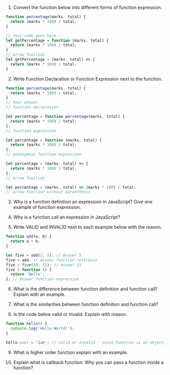 1. Convert the function below into different forms of function expression.

```js
function percentage(marks, total) {
  return (marks * 100) / total;
}

// Your code goes here
let getPercentage = function (marks, total) {
  return (marks * 100) / total;
}
// arrow function
let getPercentage = (marks, total) => {
  return (marks * 100) / total;
}
```

2. Write Function Declaration or Function Expression next to the function.

```js
function percentage(marks, total) {
  return (marks * 100) / total;
}
// Your answer
// function declaration
```

```js
let percentage = function percentage(marks, total) {
  return (marks * 100) / total;
};
// function expression
```

```js
let percentage = function (marks, total) {
  return (marks * 100) / total;
};
// annonymous function expression
```

```js
let percentage = (marks, total) => {
  return (marks * 100) / total;
};
// arrow function
```

```js
let percentage = (marks, total) => (marks * 100) / total;
// arrow function without paranthesis
```

3. Why is a function definition an expression in JavaScript? Give one example of function expression.
<!-- as we know that, function is an object in Javascript. And object is a value in JS. So, we can have a expression to the RHS of the assignment operator. Hence, function expression exist in JS.  -->
4. Why is a function call an expression in JavaScript?
<!-- because, function call will evaluate the code and return the value  -->
5. Write VALID and INVALID next to each example below with the reason.

```js
function add(a, b) {
  return a + b;
}

let five = add(2, 3); // Answer 5
five = add; // Answer function reference
five = five(10, 11); // Answer 21
five = function () {
  return 'Hello';
}; // Answer function expression
```

6. What is the difference between function definition and function call? Explain with an example.
<!-- function defination is way of writing a function, where we give inputs to get the desired outputs whenever it gets called in the future.
Whereas, function call executes the function and returns the expression
 -->
7. What is the similarities between function definition and function call?
<!-- funtion is the procedure to achieve particular task whereas function call is using the same fynction to achievev the task result -->
8. Is the code below valid or invalid. Explain with reason.

```js
function hello() {
  console.log('Hello World!');
}

hello.user = 'Sam'; // valid or invalid - since function is an object, we can add the user property with value "sam"

```

9. What is higher order function explain with an example.
<!-- Thumb rule to identify higher order function is:
1. whether the function is accepting the function refrence/defination as the arguments 
2. whether function returns function refrence not an function call
let numbers = [1,2,3,4,5,6,7,8,9];
let isEven = (n) => n%2 == 0;
let isOdd = (n) => n%2 !==0;
function seperateEvenOdd(numbers,odd,even){
    let evenArray = [];
    let oddArray = [];
    for(let num of numbers){
        if(odd(num)){
            oddArray.push(num);
        }
        else if(even(num)){
            evenArray.push(num);
        }
    }
    return [evenArray,oddArray];
}
seperateEvenOdd(numbers,isOdd,isEven);
here :
1. seperateOddEven is Higher order function
2. whereas isOdd, isEven is callback function
-->


10. Explain what is callback function. Why you can pass a function inside a function?
<!-- since function is an object and object is data type in JavaScript. Hence function is nothing but evaluated expression at the end. we can pass expression as a arguments inside the function. Hence we can pass function inside a function 

When a function reference is passsed as an argument to the Higher order function, keeping in mind that those function references may be called later in the future , if needed. Those refrences are called callback functions-->
